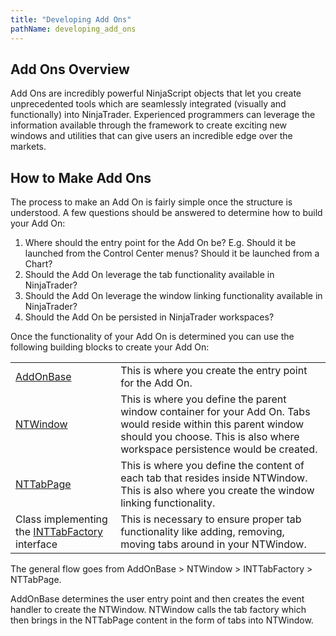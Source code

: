 ```yaml
---
title: "Developing Add Ons"
pathName: developing_add_ons
---
```


## Add Ons Overview

Add Ons are incredibly powerful NinjaScript objects that let you create unprecedented tools which are seamlessly integrated (visually and functionally) into NinjaTrader. Experienced programmers can leverage the information available through the framework to create exciting new windows and utilities that can give users an incredible edge over the markets.

## How to Make Add Ons

The process to make an Add On is fairly simple once the structure is understood. A few questions should be answered to determine how to build your Add On:

1. Where should the entry point for the Add On be? E.g. Should it be launched from the Control Center menus? Should it be launched from a Chart?
2. Should the Add On leverage the tab functionality available in NinjaTrader?
3. Should the Add On leverage the window linking functionality available in NinjaTrader?
4. Should the Add On be persisted in NinjaTrader workspaces?

Once the functionality of your Add On is determined you can use the following building blocks to create your Add On:

|  |  |
| --- | --- |
| [AddOnBase](add_on) | This is where you create the entry point for the Add On. |
| [NTWindow](ntwindow) | This is where you define the parent window container for your Add On. Tabs would reside within this parent window should you choose. This is also where workspace persistence would be created. |
| [NTTabPage](nttabpage_class) | This is where you define the content of each tab that resides inside NTWindow. This is also where you create the window linking functionality. |
| Class implementing the [INTTabFactory](inttabfactory_class) interface | This is necessary to ensure proper tab functionality like adding, removing, moving tabs around in your NTWindow. |

The general flow goes from AddOnBase > NTWindow > INTTabFactory > NTTabPage.

AddOnBase determines the user entry point and then creates the event handler to create the NTWindow. NTWindow calls the tab factory which then brings in the NTTabPage content in the form of tabs into NTWindow.
